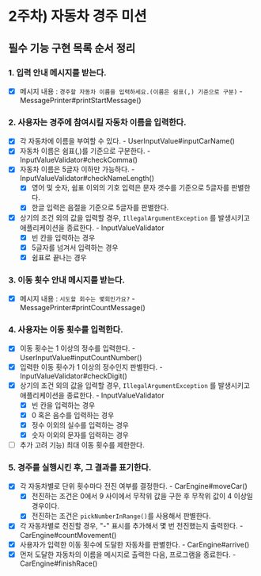 # 2주차) 자동차 경주 미션

## 필수 기능 구현 목록 순서 정리

### 1. 입력 안내 메시지를 받는다.

- [x] 메시지 내용 : ``경주할 자동차 이름을 입력하세요.(이름은 쉼표(,) 기준으로 구분)`` - MessagePrinter#printStartMessage()

### 2. 사용자는 경주에 참여시킬 자동차 이름을 입력한다.

- [x] 각 자동차에 이름을 부여할 수 있다. - UserInputValue#inputCarName()
- [x] 자동차 이름은 쉼표(,)를 기준으로 구분한다. - InputValueValidator#checkComma()
- [x] 자동차 이름은 5글자 이하만 가능하다. - InputValueValidator#checkNameLength()
  - [x] 영어 및 숫자, 쉼표 이외의 기호 입력은 문자 갯수를 기준으로 5글자를 판별한다.
  - [x] 한글 입력은 음절을 기준으로 5글자를 판별한다.
- [x] 상기의 조건 외의 값을 입력할 경우, ``IllegalArgumentException`` 를 발생시키고 애플리케이션을 종료한다. - InputValueValidator
  - [x] 빈 칸을 입력하는 경우
  - [x] 5글자를 넘겨서 입력하는 경우
  - [x] 쉼표로 끝나는 경우

### 3. 이동 횟수 안내 메시지를 받는다.

- [x] 메시지 내용 : ``시도할 회수는 몇회인가요?`` - MessagePrinter#printCountMessage()

### 4. 사용자는 이동 횟수를 입력한다.

- [x] 이동 횟수는 1 이상의 정수를 입력한다. - UserInputValue#inputCountNumber()
- [x] 입력한 이동 횟수가 1 이상의 정수인지 판별한다. - InputValueValidator#checkDigit()
- [x] 상기의 조건 외의 값을 입력할 경우, ``IllegalArgumentException`` 를 발생시키고 애플리케이션을 종료한다. - InputValueValidator
  - [x] 빈 칸을 입력하는 경우
  - [x] 0 혹은 음수를 입력하는 경우
  - [x] 정수 이외의 실수를 입력하는 경우
  - [x] 숫자 이외의 문자를 입력하는 경우
- [ ] 추가 고려 기능) 최대 이동 횟수를 제한한다.

### 5. 경주를 실행시킨 후, 그 결과를 표기한다.

- [x] 각 자동차별로 단위 횟수마다 전진 여부를 결정한다. - CarEngine#moveCar()
  - [x] 전진하는 조건은 0에서 9 사이에서 무작위 값을 구한 후 무작위 값이 4 이상일 경우이다.
  - [x] 전진하는 조건은 ``pickNumberInRange()``를 사용해서 판별한다.
- [x] 각 자동차별로 전진할 경우, "-" 표시를 추가해서 몇 번 전진했는지 출력한다. - CarEngine#countMovement()
- [x] 사용자가 입력한 이동 횟수에 도달한 자동차를 판별한다. - CarEngine#arrive()
- [x] 먼저 도달한 자동차의 이름을 메시지로 출력한 다음, 프로그램을 종료한다. - CarEngine#finishRace()
